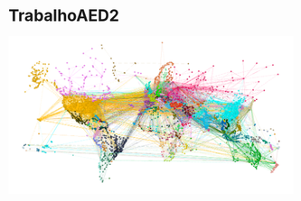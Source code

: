 # TrabalhoAED2

![Screenshot from 2023-01-07 18-21-09.png](Files%2FScreenshot%20from%202023-01-07%2018-21-09.png)